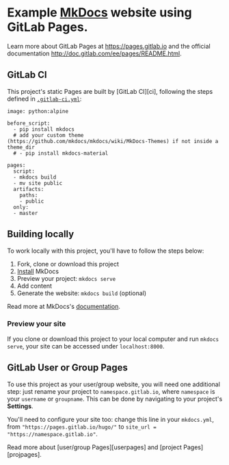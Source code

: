 # Example [MkDocs](http://mkdocs.org/) website using GitLab Pages.

Learn more about GitLab Pages at https://pages.gitlab.io and the official
documentation http://doc.gitlab.com/ee/pages/README.html.

## GitLab CI

This project's static Pages are built by [GitLab CI][ci], following the steps
defined in [`.gitlab-ci.yml`](.gitlab-ci.yml):

```
image: python:alpine

before_script:
  - pip install mkdocs
  # add your custom theme (https://github.com/mkdocs/mkdocs/wiki/MkDocs-Themes) if not inside a theme_dir
  # - pip install mkdocs-material

pages:
  script:
  - mkdocs build
  - mv site public
  artifacts:
    paths:
    - public
  only:
  - master
```

## Building locally

To work locally with this project, you'll have to follow the steps below:

1. Fork, clone or download this project
1. [Install](http://www.mkdocs.org/#installation) MkDocs
1. Preview your project: `mkdocs serve`
1. Add content
1. Generate the website: `mkdocs build` (optional)

Read more at MkDocs's [documentation](http://www.mkdocs.org/).

### Preview your site

If you clone or download this project to your local computer and run `mkdocs serve`,
your site can be accessed under `localhost:8000`.

## GitLab User or Group Pages

To use this project as your user/group website, you will need one additional
step: just rename your project to `namespace.gitlab.io`, where `namespace` is
your `username` or `groupname`. This can be done by navigating to your
project's **Settings**.

You'll need to configure your site too: change this line
in your `mkdocs.yml`, from `"https://pages.gitlab.io/hugo/"` to `site_url = "https://namespace.gitlab.io"`.

Read more about [user/group Pages][userpages] and [project Pages][projpages].